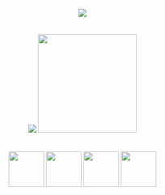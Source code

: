 <br>
<div align='center'>
  <img src="https://user-images.githubusercontent.com/93339762/154592393-d2011882-348c-4591-9ebc-6ae1643b0ad8.png">
</div>
  <br><br>

<div align='center' style='display: inline_block'>
  <img src='https://github-readme-stats.vercel.app/api?username=jaysijj&show_icons=true&theme=dark'>
  <img height=195px src='https://github-readme-stats.vercel.app/api/top-langs/?username=jaysijj&show_icons=true&theme=dark'>
</div>
<br><br>

<div align='center' style='display: inline_block'>
  <img height=70px src="https://cdn.jsdelivr.net/gh/devicons/devicon/icons/javascript/javascript-original.svg" />
  <img height=70px src="https://cdn.jsdelivr.net/gh/devicons/devicon/icons/css3/css3-original.svg" />
  <img height=70px src="https://cdn.jsdelivr.net/gh/devicons/devicon/icons/html5/html5-original.svg" />
  <img height=70px src="https://cdn.jsdelivr.net/gh/devicons/devicon/icons/python/python-original.svg" />
</div>


